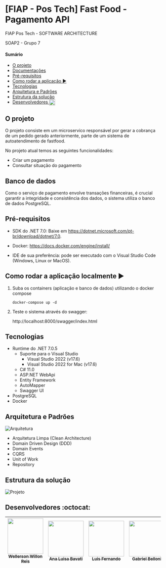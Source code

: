 # [FIAP - Pos Tech] Fast Food - Pagamento API

FIAP Pos Tech - SOFTWARE ARCHITECTURE

SOAP2 - Grupo 7

#### Sumário
   * [O projeto](#o-projeto)
   * [Documentações](#documentações)
   * [Pré-requisitos](#pré-requisitos)
   * [Como rodar a aplicação <g-emoji class="g-emoji" alias="arrow_forward" fallback-src="https://github.githubassets.com/images/icons/emoji/unicode/25b6.png">▶️</g-emoji>](#como-rodar-a-aplicação-️)
   * [Tecnologias](#tecnologias)
   * [Arquitetura e Padrões](#arquitetura-e-padrões)
   * [Estrutura da solução](#estrutura-da-solução)
   * [Desenvolvedores <img class="emoji" title=":octocat:" alt=":octocat:" src="https://github.githubassets.com/images/icons/emoji/octocat.png" height="20" width="20" align="absmiddle">](#desenvolvedores-octocat)

## O projeto

O projeto consiste em um microservico responsável por gerar a cobrança de um pedido gerado anteriormente, parte de um sistema de autoatendimento de fastfood.

No projeto atual temos as seguintes funcionalidades:
- Criar um pagamento
- Consultar situação do pagamento

## Banco de dados
Como o serviço de pagamento envolve transações financeiras, é crucial garantir a integridade e consistência dos dados, o sistema utiliza o banco de dados PostgreSQL.

## Pré-requisitos

- SDK do .NET 7.0: Baixe em https://dotnet.microsoft.com/pt-br/download/dotnet/7.0.
- Docker: https://docs.docker.com/engine/install/

- IDE de sua preferência: pode ser executado com o Visual Studio Code (Windows, Linux or MacOS).


## Como rodar a aplicação localmente ▶️

1. Suba os containers (aplicação e banco de dados) utilizando o docker compose

   `docker-compose up -d`

2. Teste o sistema através do swagger:

   http://localhost:8000/swagger/index.html

## Tecnologias

- Runtime do .NET 7.0.5
    - Suporte para o Visual Studio
        - Visual Studio 2022 (v17.6)
        - Visual Studio 2022 for Mac (v17.6)
    - C# 11.0
    - ASP.NET WebApi
    - Entity Framework
    - AutoMapper
    - Swagger UI
- PostgreSQL 
- Docker

## Arquitetura e Padrões

![Arquitetura](./docs/CleanArchitecture.png)

- Arquitetura Limpa (Clean Architecture)
- Domain Driven Design (DDD)
- Domain Events
- CQRS
- Unit of Work
- Repository

## Estrutura da solução

![Projeto](./docs/Projeto.png) 


## Desenvolvedores :octocat:

| [<img src="https://avatars.githubusercontent.com/u/62022498?v=4" width=115><br><sub>Wellerson Willon Reis</sub>](https://github.com/brwillon) | [<img src="https://avatars.githubusercontent.com/u/15663232?v=4" width=115><br><sub>Ana Luisa Bavati</sub>](https://github.com/analuisabavati) |  [<img src="https://avatars.githubusercontent.com/u/67171626?v=4" width=115><br><sub>Luis Fernando</sub>](https://github.com/luisfernandodass) | [<img src="https://avatars.githubusercontent.com/u/26546830?v=4" width=115><br><sub>Gabriel Belloni</sub>](https://github.com/belloniz) |
| :---: | :---: | :---: | :---:

